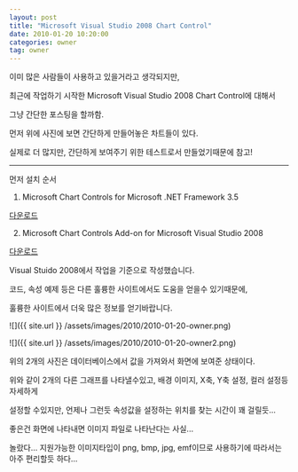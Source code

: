 ```yaml
---
layout: post
title: "Microsoft Visual Studio 2008 Chart Control"
date: 2010-01-20 10:20:00
categories: owner
tag: owner
---
```


이미 많은 사람들이 사용하고 있을거라고 생각되지만,

최근에 작업하기 시작한 Microsoft Visual Studio 2008 Chart Control에 대해서

그냥 간단한 포스팅을 할까함.

먼저 위에 사진에 보면 간단하게 만들어놓은 차트들이 있다.

실제로 더 많지만, 간단하게 보여주기 위한 테스트로서 만들었기때문에 참고!

_ _ _

먼저 설치 순서

1. Microsoft Chart Controls for Microsoft .NET Framework 3.5

 [다운로드](http://www.microsoft.com/downloads/details.aspx?familyid=130F7986-BF49-4FE5-9CA8-910AE6EA442C&displaylang=en)

2. Microsoft Chart Controls Add-on for Microsoft Visual Studio 2008

 [다운로드](http://www.microsoft.com/downloads/details.aspx?FamilyId=1D69CE13-E1E5-4315-825C-F14D33A303E9&displaylang=en)


Visual Stuido 2008에서 작업을 기준으로 작성했습니다.

코드, 속성 예제 등은 다른 훌륭한 사이트에서도 도움을 얻을수 있기때문에,

훌륭한 사이트에서 더욱 많은 정보를 얻기바랍니다.

![]({{ site.url }} /assets/images/2010/2010-01-20-owner.png)

![]({{ site.url }} /assets/images/2010/2010-01-20-owner2.png)

위의 2개의 사진은 데이터베이스에서 값을 가져와서 화면에 보여준 상태이다.

위와 같이 2개의 다른 그래프를 나타낼수있고, 배경 이미지, X축, Y축 설정, 컬러 설정등 자세하게

설정할 수있지만, 언제나 그런듯 속성값을 설정하는 위치를 찾는 시간이 꽤 걸릴듯...

좋은건 화면에 나타내면 이미지 파일로 나타난다는 사실...

놀랐다... 지원가능한 이미지타입이 png, bmp, jpg, emf이므로 사용하기에 따라서는 아주 편리할듯 하다...